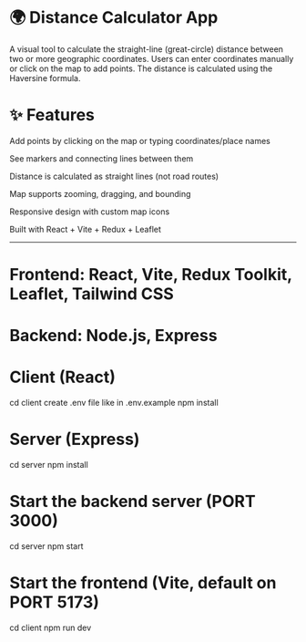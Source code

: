 # 🌍 Distance Calculator App

A visual tool to calculate the straight-line (great-circle) distance between two or more geographic coordinates.
Users can enter coordinates manually or click on the map to add points.
The distance is calculated using the Haversine formula.

# ✨ Features

Add points by clicking on the map or typing coordinates/place names

See markers and connecting lines between them

Distance is calculated as straight lines (not road routes)

Map supports zooming, dragging, and bounding

Responsive design with custom map icons

Built with React + Vite + Redux + Leaflet

---

# Frontend: React, Vite, Redux Toolkit, Leaflet, Tailwind CSS

# Backend: Node.js, Express

# Client (React)

cd client
create .env file like in .env.example
npm install

# Server (Express)

cd server
npm install

# Start the backend server (PORT 3000)

cd server
npm start

# Start the frontend (Vite, default on PORT 5173)

cd client
npm run dev
